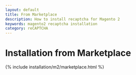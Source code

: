 ```yaml
---
layout: default
title: From Marketplace
description: How to install recaptcha for Magento 2
keywords: magento2 recaptcha installation
category: reCAPTCHA
---
```


# Installation from Marketplace

{% include installation/m2/marketplace.html %}
